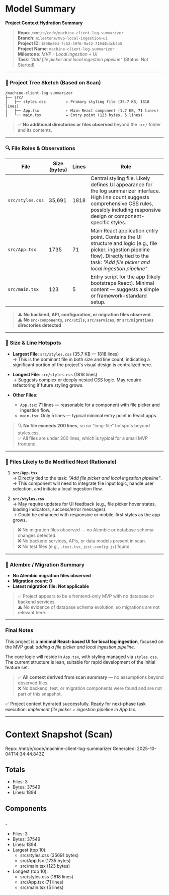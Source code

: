 # Model Summary

**Project Context Hydration Summary**

> **Repo**: `/mnt/e/code/machine-client-log-summarizer`  
> **Branch**: `milestone/mvp-local-ingestion-ui`  
> **Project ID**: `1808e304-fc52-49f6-9a42-71044b4cb4b5`  
> **Project Name**: `machine-client-log-summarizer`  
> **Milestone**: *MVP - Local ingestion + UI*  
> **Task**: *"Add file picker and local ingestion pipeline"* (Status: Not Started)  

---

### 📁 Project Tree Sketch (Based on Scan)

```
/machine-client-log-summarizer
├── src/
│   ├── styles.css         ← Primary styling file (35.7 KB, 1818 lines)
│   ├── App.tsx            ← Main React component (1.7 KB, 71 lines)
│   └── main.tsx           ← Entry point (123 bytes, 5 lines)
```

> ✅ **No additional directories or files observed** beyond the `src/` folder and its contents.

---

### 🔍 File Roles & Observations

| File | Size (bytes) | Lines | Role |
|------|--------------|-------|------|
| `src/styles.css` | 35,691 | 1818 | Central styling file. Likely defines UI appearance for the log summarizer interface. High line count suggests comprehensive CSS rules, possibly including responsive design or component-specific styles. |
| `src/App.tsx` | 1735 | 71 | Main React application entry point. Contains the UI structure and logic (e.g., file picker, ingestion pipeline flow). Directly tied to the task: *"Add file picker and local ingestion pipeline"*. |
| `src/main.tsx` | 123 | 5 | Entry script for the app (likely bootstraps React). Minimal content — suggests a simple or framework-standard setup. |

> ⚠️ **No backend, API, configuration, or migration files observed**  
> ⚠️ **No `src/components`, `src/utils`, `src/services`, or `src/migrations` directories detected**

---

### 📏 Size & Line Hotspots

- **Largest File**: `src/styles.css` (35.7 KB — 1818 lines)  
  → This is the dominant file in both size and line count, indicating a significant portion of the project's visual design is centralized here.

- **Longest File**: `src/styles.css` (1818 lines)  
  → Suggests complex or deeply nested CSS logic. May require refactoring if future styling grows.

- **Other Files**:
  - `App.tsx`: 71 lines — reasonable for a component with file picker and ingestion flow.
  - `main.tsx`: Only 5 lines — typical minimal entry point in React apps.

> 🔍 **No file exceeds 200 lines**, so no "long-file" hotspots beyond styles.css.  
> ✅ All files are under 200 lines, which is typical for a small MVP frontend.

---

### 🚀 Files Likely to Be Modified Next (Rationale)

1. **`src/App.tsx`**  
   → Directly tied to the task: *"Add file picker and local ingestion pipeline"*.  
   → This component will need to integrate file input logic, handle user selection, and initiate a local ingestion flow.

2. **`src/styles.css`**  
   → May require updates for UI feedback (e.g., file picker hover states, loading indicators, success/error messages).  
   → Could be enhanced with responsive or mobile-first styles as the app grows.

> ❌ No migration files observed — no Alembic or database schema changes detected.  
> ❌ No backend services, APIs, or data models present in scan.  
> ❌ No test files (e.g., `.test.tsx`, `jest.config.js`) found.

---

### 📂 Alembic / Migration Summary

- **No Alembic migration files observed**  
- **Migration count: 0**  
- **Latest migration file: Not applicable**

> ✅ Project appears to be a frontend-only MVP with no database or backend services.  
> ⚠️ No evidence of database schema evolution, so migrations are not relevant here.

---

### Final Notes

This project is a **minimal React-based UI for local log ingestion**, focused on the MVP goal: *adding a file picker and local ingestion pipeline*.  

The core logic will reside in `App.tsx`, with styling managed via `styles.css`. The current structure is lean, suitable for rapid development of the initial feature set.

> ✅ **All context derived from scan summary** — no assumptions beyond observed files.  
> ❌ No backend, test, or migration components were found and are not part of this snapshot.

✅ Project context hydrated successfully. Ready for next-phase task execution: *implement file picker + ingestion pipeline in App.tsx*.

---

# Context Snapshot (Scan)

Repo: /mnt/e/code/machine-client-log-summarizer
Generated: 2025-10-04T14:34:44.843Z

## Totals
- Files: 3
- Bytes: 37549
- Lines: 1894

## Components
### .
- Files: 3
- Bytes: 37549
- Lines: 1894
- Largest (top 10):
  - src/styles.css (35691 bytes)
  - src/App.tsx (1735 bytes)
  - src/main.tsx (123 bytes)
- Longest (top 10):
  - src/styles.css (1818 lines)
  - src/App.tsx (71 lines)
  - src/main.tsx (5 lines)
